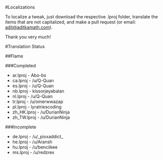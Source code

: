#Localizations

To localize a tweak, just download the respective .lproj folder, translate the items that are not capitalized, and make a pull request (or email: adit@aditkamath.com).

Thank you very much!

#Translation Status

##Flame

###Completed
* ar.lproj - Abo-bs
* ca.lproj - /u/Q-Quan
* es.lproj - /u/Q-Quan
* nb.lproj - kissorjeyabalan
* nl.lproj - /u/Q-Quan
* tr.lproj - /u/omerwwazap
* pl.lproj - lyratriescoding
* zh_HK.lproj - /u/DurianNinja
* zh_TW.lproj - /u/DurianNinja

###Incomplete
* de.lproj - /u/\_pixxaddict\_
* he.lproj - /u/Aransh
* hu.lproj - /u/benciikee
* ms.lproj - /u/redzrex
